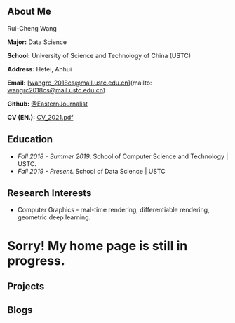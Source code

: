 ## About Me

Rui-Cheng Wang

**Major:** Data Science

**School:** University of Science and Technology of China (USTC)

**Address:** Hefei, Anhui

**Email:** [wangrc_2018cs@mail.ustc.edu.cn](mailto: wangrc2018cs@mail.ustc.edu.cn)

**Github:** [@EasternJournalist](https://github.com/EasternJournalist/)

**CV (EN.):** [CV_2021.pdf](https://github.com/EasternJournalist/EasternJournalist.github.io/blob/master/files/cv/CV_2021.pdf)



## Education

* *Fall 2018 - Summer 2019*. School of Computer Science and Technology | USTC.    
* *Fall 2019 - Present*. School of Data Science | USTC

## Research Interests

* Computer Graphics - real-time rendering, differentiable rendering, geometric deep learning.



# Sorry! My home page is still in progress. 



## Projects



## Blogs


